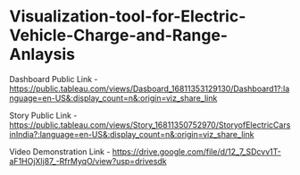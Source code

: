 # Visualization-tool-for-Electric-Vehicle-Charge-and-Range-Anlaysis


Dashboard Public Link - https://public.tableau.com/views/Dasboard_16811353129130/Dashboard1?:language=en-US&:display_count=n&:origin=viz_share_link

Story Public Link - https://public.tableau.com/views/Story_16811350752970/StoryofElectricCarsinIndia?:language=en-US&:display_count=n&:origin=viz_share_link

Video Demonstration Link - https://drive.google.com/file/d/12_7_SDcvv1T-aF1HOjXlj87_-RfrMyqO/view?usp=drivesdk
